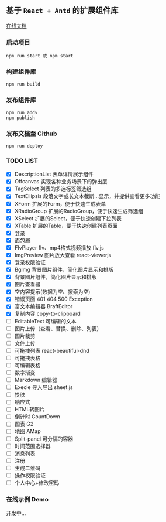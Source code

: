 ## 基于 `React + Antd` 的扩展组件库

[在线文档](https://git-lt.github.io/mhc-antd-admin/)

### 启动项目

```
npm run start 或 npm start
```

### 构建组件库

```
npm run build
```

### 发布组件库

```
npm run addv
npm publish
```

### 发布文档至 Github

```
npm run deploy
```


### TODO LIST

- [x] DescriptionList 表单详情展示组件
- [x] Offcanvas 实现各种业务场景下的弹出层
- [x] TagSelect 列表的多选标签筛选组
- [x] TextEllipsis 段落文字或长文本截断...显示，并提供查看更多功能
- [x] XForm 扩展的Form，便于快速生成表单
- [x] XRadioGroup 扩展的RadioGroup，便于快速生成筛选组
- [x] XSelect 扩展的Select，便于快速创建下拉列表
- [x] XTable 扩展的Table，便于快速创建列表页面
- [X] 登录
- [X] 面包屑
- [X] FlvPlayer  flv、mp4格式视频播放 flv.js
- [X] ImgPreview 图片放大查看  react-viewerjs
- [X] 登录权限验证
- [X] BgImg 背景图片组件，简化图片显示和排版
- [X] 背景图片组件，简化图片显示和排版
- [X] 图片查看器
- [X] 空内容提示(数据为空、搜索为空)
- [X] 错误页面 401 404 500 Exception
- [X] 富文本编辑器 BraftEditor
- [X] 复制内容 copy-to-clipboard 
- [ ] EditableText 可编辑的文本
- [ ] 图片上传（查看、替换、删除、列表）
- [ ] 图片裁剪
- [ ] 文件上传
- [ ] 可拖拽列表 react-beautiful-dnd
- [ ] 可拖拽表格
- [ ] 可编辑表格
- [ ] 数字渐变
- [ ] Markdown 编辑器
- [ ] Execle 导入导出 sheet.js
- [ ] 换肤
- [ ] 响应式
- [ ] HTML转图片
- [ ] 倒计时 CountDown
- [ ] 图表 G2
- [ ] 地图 AMap
- [ ] Split-panel 可分隔的容器
- [ ] 时间范围选择器
- [ ] 消息列表
- [ ] 注册
- [ ] 生成二维码
- [ ] 操作权限验证
- [ ] 个人中心+修改密码

### 在线示例 Demo

开发中...
